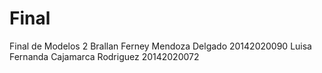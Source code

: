 # Final
Final de Modelos 2 Brallan Ferney Mendoza Delgado 20142020090 Luisa Fernanda Cajamarca Rodriguez 20142020072
